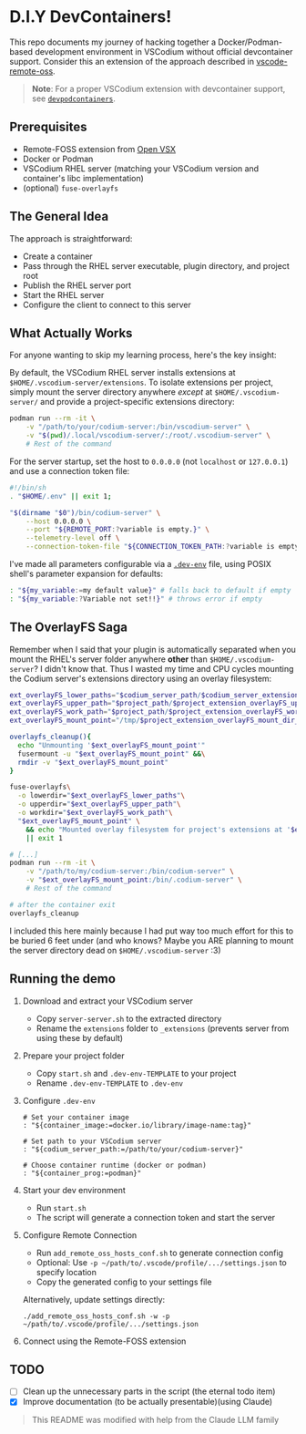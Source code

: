# D.I.Y DevContainers!

This repo documents my journey of hacking together a Docker/Podman-based development environment in VSCodium without official devcontainer support. Consider this an extension of the approach described in [vscode-remote-oss](https://github.com/xaberus/vscode-remote-oss.git).

> **Note**: For a proper VSCodium extension with devcontainer support, see [`devpodcontainers`](https://github.com/3timeslazy/vscodium-devpodcontainers).

## Prerequisites
- Remote-FOSS extension from [Open VSX](https://open-vsx.org/vscode/item?itemName=xaberus.remote-oss)
- Docker or Podman
- VSCodium RHEL server (matching your VSCodium version and container's libc implementation)
- (optional) `fuse-overlayfs`

## The General Idea

The approach is straightforward:
- Create a container
- Pass through the RHEL server executable, plugin directory, and project root
- Publish the RHEL server port
- Start the RHEL server
- Configure the client to connect to this server

## What Actually Works

For anyone wanting to skip my learning process, here's the key insight:

By default, the VSCodium RHEL server installs extensions at `$HOME/.vscodium-server/extensions`. To isolate extensions per project, simply mount the server directory anywhere *except* at `$HOME/.vscodium-server/` and provide a project-specific extensions directory:

```sh
podman run --rm -it \
    -v "/path/to/your/codium-server:/bin/vscodium-server" \
    -v "$(pwd)/.local/vscodium-server/:/root/.vscodium-server" \
    # Rest of the command
```

For the server startup, set the host to `0.0.0.0` (not `localhost` or `127.0.0.1`) and use a connection token file:

```sh
#!/bin/sh
. "$HOME/.env" || exit 1;

"$(dirname "$0")/bin/codium-server" \
    --host 0.0.0.0 \
    --port "${REMOTE_PORT:?variable is empty.}" \
    --telemetry-level off \
    --connection-token-file "${CONNECTION_TOKEN_PATH:?variable is empty.}"
```

I've made all parameters configurable via a [`.dev-env`](./.dev-env-TEMPLATE) file, using POSIX shell's parameter expansion for defaults:

```sh
: "${my_variable:=my default value}" # falls back to default if empty
: "${my_variable:?Variable not set!!}" # throws error if empty
```

## The OverlayFS Saga

Remember when I said that your plugin is automatically separated when you mount the RHEL's server folder anywhere **other** than `$HOME/.vscodium-server`? I didn't know that. Thus I wasted my time and CPU cycles mounting the Codium server's extensions directory using an overlay filesystem:

```bash
ext_overlayFS_lower_paths="$codium_server_path/$codium_server_extension_dir:$project_extension_overlayFS_lower_dir_paths"
ext_overlayFS_upper_path="$project_path/$project_extension_overlayFS_upper_dir"
ext_overlayFS_work_path="$project_path/$project_extension_overlayFS_work_dir"
ext_overlayFS_mount_point="/tmp/$project_extension_overlayFS_mount_dir_prefix-$(rand_hex 4)"

overlayfs_cleanup(){
  echo "Unmounting '$ext_overlayFS_mount_point'"
  fusermount -u "$ext_overlayFS_mount_point" &&\
  rmdir -v "$ext_overlayFS_mount_point"
}

fuse-overlayfs\
  -o lowerdir="$ext_overlayFS_lower_paths"\
  -o upperdir="$ext_overlayFS_upper_path"\
  -o workdir="$ext_overlayFS_work_path"\
  "$ext_overlayFS_mount_point" \
    && echo "Mounted overlay filesystem for project's extensions at '$ext_overlayFS_mount_point'"\
    || exit 1

# [...]
podman run --rm -it \
    -v "/path/to/my/codium-server:/bin/codium-server" \
    -v "$ext_overlayFS_mount_point:/bin/.codium-server" \
    # Rest of the command

# after the container exit
overlayfs_cleanup
```

I included this here mainly because I had put way too much effort for this to be buried 6 feet under (and who knows? Maybe you ARE planning to mount the server directory dead on `$HOME/.vscodium-server` :3)

## Running the demo

1. Download and extract your VSCodium server
   - Copy `server-server.sh` to the extracted directory
   - Rename the `extensions` folder to `_extensions` (prevents server from using these by default)

2. Prepare your project folder
   - Copy `start.sh` and `.dev-env-TEMPLATE` to your project
   - Rename `.dev-env-TEMPLATE` to `.dev-env`

3. Configure `.dev-env`
   ```shell
   # Set your container image
   : "${container_image:=docker.io/library/image-name:tag}"

   # Set path to your VSCodium server
   : "${codium_server_path:=/path/to/your/codium-server}"

   # Choose container runtime (docker or podman)
   : "${container_prog:=podman}"
   ```

4. Start your dev environment
   - Run `start.sh`
   - The script will generate a connection token and start the server

5. Configure Remote Connection
   - Run `add_remote_oss_hosts_conf.sh` to generate connection config
   - Optional: Use `-p ~/path/to/.vscode/profile/.../settings.json` to specify location
   - Copy the generated config to your settings file

   Alternatively, update settings directly:
   ```
   ./add_remote_oss_hosts_conf.sh -w -p ~/path/to/.vscode/profile/.../settings.json
   ```

6. Connect using the Remote-FOSS extension

## TODO
- [ ] Clean up the unnecessary parts in the script (the eternal todo item)
- [x] Improve documentation (to be actually presentable)(using Claude)

> This README was modified with help from the Claude LLM family
